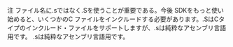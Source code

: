 注 ファイル名に.sではなく.Sを使うことが重要である。今後
SDKをもっと使い始めると、いくつかのC
ファイルをインクルードする必要があります。.SはCタイプのインクルード・ファイルをサポートしますが、.sは純粋なアセンブリ言語用です。
.sは純粋なアセンブリ言語用です。

